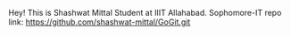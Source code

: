 Hey!
This is Shashwat Mittal
Student at IIIT Allahabad.
Sophomore-IT
repo link: https://github.com/shashwat-mittal/GoGit.git
